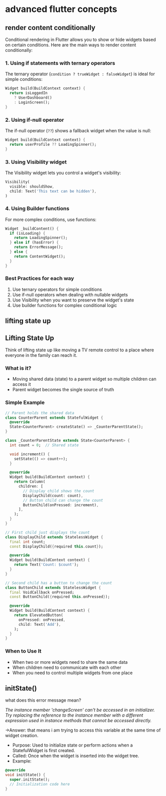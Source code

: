 # advanced flutter concepts

## render content conditionally

Conditional rendering in Flutter allows you to show or hide widgets based on certain conditions. Here are the main ways to render content conditionally:

### 1. Using if statements with ternary operators

The ternary operator (`condition ? trueWidget : falseWidget`) is ideal for simple conditions:

```dart
Widget build(BuildContext context) {
  return isLoggedIn 
    ? UserDashboard() 
    : LoginScreen();
}
```

### 2. Using if-null operator

The if-null operator (`??`) shows a fallback widget when the value is null:

```dart
Widget build(BuildContext context) {
  return userProfile ?? LoadingSpinner();
}
```

### 3. Using Visibility widget

The Visibility widget lets you control a widget's visibility:

```dart
Visibility(
  visible: shouldShow,
  child: Text('This text can be hidden'),
)
```

### 4. Using Builder functions

For more complex conditions, use functions:

```dart
Widget _buildContent() {
  if (isLoading) {
    return LoadingSpinner();
  } else if (hasError) {
    return ErrorMessage();
  } else {
    return ContentWidget();
  }
}
```

### Best Practices for each way

1. Use ternary operators for simple conditions
2. Use if-null operators when dealing with nullable widgets
3. Use Visibility when you want to preserve the widget's state
4. Use builder functions for complex conditional logic

## lifting state up

## Lifting State Up

Think of lifting state up like moving a TV remote control to a place where everyone in the family can reach it.

### What is it?

- Moving shared data (state) to a parent widget so multiple children can access it
- Parent widget becomes the single source of truth

### Simple Example

```dart
// Parent holds the shared data
class CounterParent extends StatefulWidget {
  @override
  State<CounterParent> createState() => _CounterParentState();
}

class _CounterParentState extends State<CounterParent> {
  int count = 0;  // Shared state

  void increment() {
    setState(() => count++);
  }

  @override
  Widget build(BuildContext context) {
    return Column(
      children: [
        // Display child shows the count
        DisplayChild(count: count),
        // Button child can change the count
        ButtonChild(onPressed: increment),
      ],
    );
  }
}

// First child just displays the count
class DisplayChild extends StatelessWidget {
  final int count;
  const DisplayChild({required this.count});

  @override
  Widget build(BuildContext context) {
    return Text('Count: $count');
  }
}

// Second child has a button to change the count
class ButtonChild extends StatelessWidget {
  final VoidCallback onPressed;
  const ButtonChild({required this.onPressed});

  @override
  Widget build(BuildContext context) {
    return ElevatedButton(
      onPressed: onPressed,
      child: Text('Add'),
    );
  }
}
```

### When to Use It

- When two or more widgets need to share the same data
- When children need to communicate with each other
- When you need to control multiple widgets from one place

## initState()

what does this error message mean?

*The instance member 'changeScreen' can't be accessed in an initializer.
Try replacing the reference to the instance member with a different expression
used in instance methods that cannot be accessed directly.*

->Answer: that means i am trying to access this variable at the same time of widget creation.

- Purpose: Used to initialize state or perform actions when a StatefulWidget is first created.
- Called: Once when the widget is inserted into the widget tree.
- Example:

```dart
@override
void initState() {
  super.initState();
  // Initialization code here
}
```
